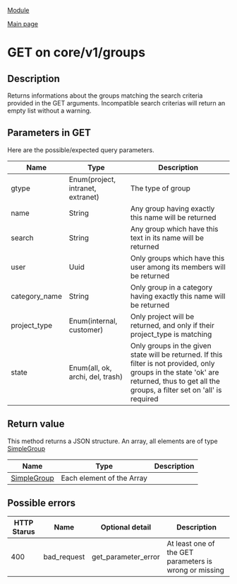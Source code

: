 
[Module](./README.md)

[Main page](../README.md)


# GET on core/v1/groups

## Description


Returns informations about the groups matching the search criteria provided in the GET arguments. Incompatible search criterias will return an empty list without a warning.





## Parameters in GET

Here are the possible/expected query parameters.

Name    |  Type   |  Description 
--------|---------|--------------
gtype | Enum(project, intranet, extranet) | The type of group
name | String | Any group having exactly this name will be returned
search | String | Any group which have this text in its name will be returned
user | Uuid | Only groups which have this user among its members will be returned
category_name | String | Only group in a category having exactly this name will be returned
project_type | Enum(internal, customer) | Only project will be returned, and only if their project_type is matching
state | Enum(all, ok, archi, del, trash) | Only groups in the given state will be returned. If this filter is not provided, only groups in the state 'ok' are returned, thus to get all the groups, a filter set on 'all' is required






## Return value


This method returns a JSON structure. An array, all elements are of type <a href="../types/SimpleGroup.html">SimpleGroup</a> 

Name   |  Type   |  Description
-------|---------|-------------
 | [SimpleGroup](../types/SimpleGroup.md) | Each element of the Array






## Possible errors


HTTP Starus | Name   | Optional detail   | Description  
------------|--------|-------------------|------------
400 | bad_request | get_parameter_error | At least one of the GET parameters is wrong or missing	



